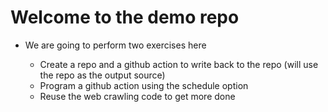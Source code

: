 # Welcome to the demo repo 

* We are going to perform two exercises here 

  - Create a repo and a github action to write back to the repo (will use the repo as the output source)
  - Program a github action using the schedule option 
  - Reuse the web crawling code to get more done 
